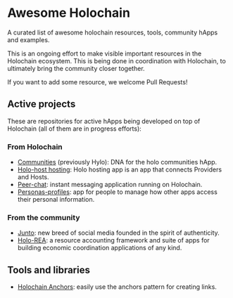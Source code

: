 # Awesome Holochain

A curated list of awesome holochain resources, tools, community hApps and examples.

This is an ongoing effort to make visible important resources in the Holochain ecosystem. This is being done in coordination with Holochain, to ultimately bring the community closer together.

If you want to add some resource, we welcome Pull Requests!

## Active projects

These are repositories for active hApps being developed on top of Holochain (all of them are in progress efforts):

### From Holochain
* [Communities](https://github.com/Holo-Host/holo-communities-dna) (previously Hylo): DNA for the holo communities hApp.
* [Holo-host hosting](https://github.com/Holo-Host/holo-hosting-app): Holo hosting app is an app that connects Providers and Hosts.
* [Peer-chat](https://github.com/holochain/peer-chat): instant messaging application running on Holochain.
* [Personas-profiles](https://github.com/holochain/personas-profiles): app for people to manage how other apps access their personal information.

### From the community

* [Junto](https://github.com/juntofoundation/Junto): new breed of social media founded in the spirit of authenticity.
* [Holo-REA](https://github.com/holo-rea/holo-rea): a resource accounting framework and suite of apps for building economic coordination applications of any kind.

## Tools and libraries

* [Holochain Anchors](https://github.com/holochain/holochain_anchors): easily use the anchors pattern for creating links.
